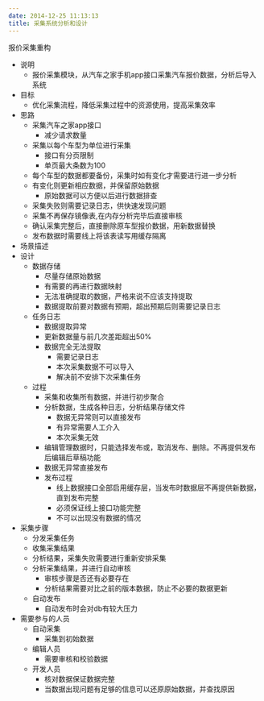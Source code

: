 ```yaml
---
date: 2014-12-25 11:13:13
title: 采集系统分析和设计
---
```



<p>  </p>
<p> 报价采集重构 </p> 
<ul> 
 <li> 说明 
  <ul> 
   <li> 报价采集模块，从汽车之家手机app接口采集汽车报价数据，分析后导入系统 </li> 
  </ul> </li> 
 <li> 目标 
  <ul> 
   <li> 优化采集流程，降低采集过程中的资源使用，提高采集效率 </li> 
  </ul> </li> 
 <li> 思路 
  <ul> 
   <li> 采集汽车之家app接口 
    <ul> 
     <li> 减少请求数量 </li> 
    </ul> </li> 
   <li> 采集以每个车型为单位进行采集 
    <ul> 
     <li> 接口有分页限制 </li> 
     <li> 单页最大条数为100 </li> 
    </ul> </li> 
   <li> 每个车型的数据都要备份，采集时如有变化才需要进行进一步分析 </li> 
   <li> 有变化则更新相应数据，并保留原始数据 
    <ul> 
     <li> 原始数据可以方便以后进行数据排查 </li> 
    </ul> </li> 
   <li> 采集失败则需要记录日志，供快速发现问题 </li> 
   <li> 采集不再保存镜像表,在内存分析完毕后直接审核 </li> 
   <li> 确认采集完整后，直接删除原车型报价数据，用新数据替换 </li> 
   <li> 发布数据时需要线上将该表读写用缓存隔离 </li> 
  </ul> </li> 
 <li> 场景描述 </li> 
 <li> 设计 
  <ul> 
   <li> 数据存储 
    <ul> 
     <li> 尽量存储原始数据 </li> 
     <li> 有需要的再进行数据映射 </li> 
     <li> 无法准确提取的数据，严格来说不应该支持提取 </li> 
     <li> 数据提取前要对数据有预期，超出预期后则需要记录日志 </li> 
    </ul> </li> 
   <li> 任务日志 
    <ul> 
     <li> 数据提取异常 </li> 
     <li> 更新数据量与前几次差距超出50% </li> 
     <li> 数据完全无法提取 
      <ul> 
       <li> 需要记录日志 </li> 
       <li> 本次采集数据不可以导入 </li> 
       <li> 解决前不安排下次采集任务 </li> 
      </ul> </li> 
    </ul> </li> 
   <li> 过程 
    <ul> 
     <li> 采集和收集所有数据，并进行初步聚合 </li> 
     <li> 分析数据，生成各种日志，分析结果存储文件 
      <ul> 
       <li> 数据无异常则可以直接发布 </li> 
       <li> 有异常需要人工介入 </li> 
       <li> 本次采集无效 </li> 
      </ul> </li> 
     <li> 编辑管理数据时，只能选择发布或，取消发布、删除。不再提供发布后编辑后草稿功能 </li> 
     <li> 数据无异常直接发布 </li> 
     <li> 发布过程 
      <ul> 
       <li> 线上数据接口全部启用缓存层，当发布时数据层不再提供新数据，直到发布完整 </li> 
       <li> 必须保证线上接口功能完整 </li> 
       <li> 不可以出现没有数据的情况 </li> 
      </ul> </li> 
    </ul> </li> 
  </ul> </li> 
 <li> 采集步骤 
  <ul> 
   <li> 分发采集任务 </li> 
   <li> 收集采集结果 </li> 
   <li> 分析结果，采集失败需要进行重新安排采集 </li> 
   <li> 分析采集结果，并进行自动审核 
    <ul> 
     <li> 审核步骤是否还有必要存在 </li> 
     <li> 分析结果需要对比之前的版本数据，防止不必要的数据更新 </li> 
    </ul> </li> 
   <li> 自动发布 
    <ul> 
     <li> 自动发布时会对db有较大压力 </li> 
    </ul> </li> 
  </ul> </li> 
 <li> 需要参与的人员 
  <ul> 
   <li> 自动采集 
    <ul> 
     <li> 采集到初始数据 </li> 
    </ul> </li> 
   <li> 编辑人员 
    <ul> 
     <li> 需要审核和校验数据 </li> 
    </ul> </li> 
   <li> 开发人员 
    <ul> 
     <li> 核对数据保证数据完整 </li> 
     <li> 当数据出现问题有足够的信息可以还原原始数据，并查找原因 &nbsp; </li> 
    </ul> </li> 
  </ul> </li> 
</ul>